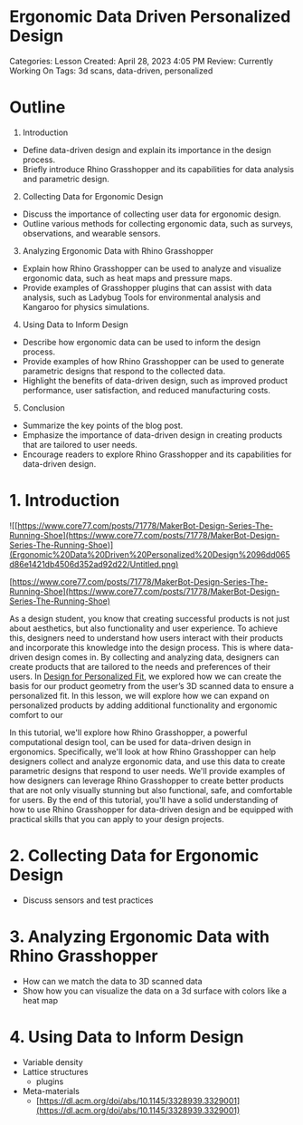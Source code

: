 # Ergonomic Data Driven Personalized Design

Categories: Lesson
Created: April 28, 2023 4:05 PM
Review: Currently Working On
Tags: 3d scans, data-driven, personalized

# Outline

1. Introduction

- Define data-driven design and explain its importance in the design process.
- Briefly introduce Rhino Grasshopper and its capabilities for data analysis and parametric design.

2. Collecting Data for Ergonomic Design

- Discuss the importance of collecting user data for ergonomic design.
- Outline various methods for collecting ergonomic data, such as surveys, observations, and wearable sensors.

3. Analyzing Ergonomic Data with Rhino Grasshopper

- Explain how Rhino Grasshopper can be used to analyze and visualize ergonomic data, such as heat maps and pressure maps.
- Provide examples of Grasshopper plugins that can assist with data analysis, such as Ladybug Tools for environmental analysis and Kangaroo for physics simulations.

4. Using Data to Inform Design

- Describe how ergonomic data can be used to inform the design process.
- Provide examples of how Rhino Grasshopper can be used to generate parametric designs that respond to the collected data.
- Highlight the benefits of data-driven design, such as improved product performance, user satisfaction, and reduced manufacturing costs.

5. Conclusion

- Summarize the key points of the blog post.
- Emphasize the importance of data-driven design in creating products that are tailored to user needs.
- Encourage readers to explore Rhino Grasshopper and its capabilities for data-driven design.

# 1. Introduction

![[https://www.core77.com/posts/71778/MakerBot-Design-Series-The-Running-Shoe](https://www.core77.com/posts/71778/MakerBot-Design-Series-The-Running-Shoe)](Ergonomic%20Data%20Driven%20Personalized%20Design%2096dd065d86e1421db4506d352ad92d22/Untitled.png)

[https://www.core77.com/posts/71778/MakerBot-Design-Series-The-Running-Shoe](https://www.core77.com/posts/71778/MakerBot-Design-Series-The-Running-Shoe)

As a design student, you know that creating successful products is not just about aesthetics, but also functionality and user experience. To achieve this, designers need to understand how users interact with their products and incorporate this knowledge into the design process. This is where data-driven design comes in. By collecting and analyzing data, designers can create products that are tailored to the needs and preferences of their users. In [Design for Personalized Fit](../Design_for_Personalized_Fit/!index.md), we explored how we can create the basis for our product geometry from the user’s 3D scanned data to ensure a personalized fit. In this lesson, we will explore how we can expand on personalized products by adding additional functionality and ergonomic comfort to our 

In this tutorial, we'll explore how Rhino Grasshopper, a powerful computational design tool, can be used for data-driven design in ergonomics. Specifically, we'll look at how Rhino Grasshopper can help designers collect and analyze ergonomic data, and use this data to create parametric designs that respond to user needs. We'll provide examples of how designers can leverage Rhino Grasshopper to create better products that are not only visually stunning but also functional, safe, and comfortable for users. By the end of this tutorial, you'll have a solid understanding of how to use Rhino Grasshopper for data-driven design and be equipped with practical skills that you can apply to your design projects.

# 2. Collecting Data for Ergonomic Design

- Discuss sensors and test practices

# 3. Analyzing Ergonomic Data with Rhino Grasshopper

- How can we match the data to 3D scanned data
- Show how you can visualize the data on a 3d surface with colors like a heat map

# 4. Using Data to Inform Design

- Variable density
- Lattice structures
    - plugins
- Meta-materials
    - [https://dl.acm.org/doi/abs/10.1145/3328939.3329001](https://dl.acm.org/doi/abs/10.1145/3328939.3329001)